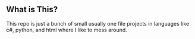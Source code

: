 ## What is This?
This repo is just a bunch of small usually one file projects in languages like c#, python, and html where I like to mess around.
